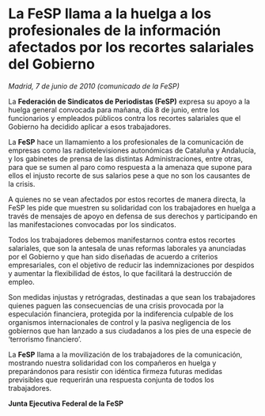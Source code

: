 # La FeSP llama a la huelga a los profesionales de la información afectados por los recortes salariales del Gobierno

*Madrid, 7 de junio de 2010 (comunicado de la FeSP)*

La **Federación de Sindicatos de Periodistas (FeSP)** expresa su apoyo a la huelga general convocada para mañana, día 8 de junio, entre los funcionarios y empleados públicos contra los recortes salariales que el Gobierno ha decidido aplicar a esos trabajadores.

La **FeSP** hace un llamamiento a los profesionales de la comunicación de empresas como las radiotelevisiones autonómicas de Cataluña y Andalucía, y los gabinetes de prensa de las distintas Administraciones, entre otras, para que se sumen al paro como respuesta a la amenaza que supone para ellos el injusto recorte de sus salarios pese a que no son los causantes de la crisis.

A quienes no se vean afectados por estos recortes de manera directa, la FeSP les pide que muestren su solidaridad con los trabajadores en huelga a través de mensajes de apoyo en defensa de sus derechos y participando en las manifestaciones convocadas por los sindicatos.

Todos los trabajadores debemos manifestarnos contra estos recortes salariales, que son la antesala de unas reformas laborales ya anunciadas por el Gobierno y que han sido diseñadas de acuerdo a criterios empresariales, con el objetivo de reducir las indemnizaciones por despidos y aumentar la flexibilidad de éstos, lo que facilitará la destrucción de empleo.

Son medidas injustas y retrógradas, destinadas a que sean los trabajadores quienes paguen las consecuencias de una crisis provocada por la especulación financiera, protegida por la indiferencia culpable de los organismos internacionales de control y la pasiva negligencia de los gobiernos que han lanzado a sus ciudadanos a los pies de una especie de ‘terrorismo financiero’.

La **FeSP** llama a la movilización de los trabajadores de la comunicación, mostrando nuestra solidaridad con los compañeros en huelga y preparándonos para resistir con idéntica firmeza futuras medidas previsibles que requerirán una respuesta conjunta de todos los trabajadores.

**Junta Ejecutiva Federal de la FeSP**
